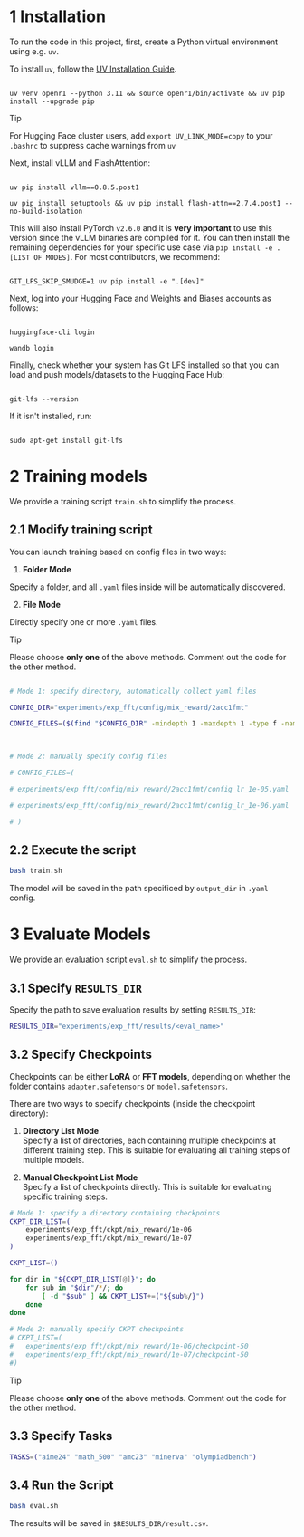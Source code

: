 # 1 Installation

  

To run the code in this project, first, create a Python virtual environment using e.g. `uv`.

To install `uv`, follow the [UV Installation Guide](https://docs.astral.sh/uv/getting-started/installation/).

  

```shell

uv venv openr1 --python 3.11 && source openr1/bin/activate && uv pip install --upgrade pip

```

  

> [!TIP]
> For Hugging Face cluster users, add `export UV_LINK_MODE=copy` to your `.bashrc` to suppress cache warnings from `uv`

  

Next, install vLLM and FlashAttention:

  

```shell

uv pip install vllm==0.8.5.post1

uv pip install setuptools && uv pip install flash-attn==2.7.4.post1 --no-build-isolation

```

  

This will also install PyTorch `v2.6.0` and it is **very important** to use this version since the vLLM binaries are compiled for it. You can then install the remaining dependencies for your specific use case via `pip install -e .[LIST OF MODES]`. For most contributors, we recommend:

  

```shell

GIT_LFS_SKIP_SMUDGE=1 uv pip install -e ".[dev]"

```

  

Next, log into your Hugging Face and Weights and Biases accounts as follows:

  

```shell

huggingface-cli login

wandb login

```

  

Finally, check whether your system has Git LFS installed so that you can load and push models/datasets to the Hugging Face Hub:

  

```shell

git-lfs --version

```

  

If it isn't installed, run:

  

```shell

sudo apt-get install git-lfs

```

  

# 2 Training models

  

We provide a training script `train.sh` to simplify the process.

  

## 2.1 Modify training script

  

You can launch training based on config files in two ways:

  

1. **Folder Mode**

Specify a folder, and all `.yaml` files inside will be automatically discovered.

  

2. **File Mode**

Directly specify one or more `.yaml` files.

  

> [!TIP]
> Please choose **only one** of the above methods.
> Comment out the code for the other method.

  

```bash

# Mode 1: specify directory, automatically collect yaml files

CONFIG_DIR="experiments/exp_fft/config/mix_reward/2acc1fmt"

CONFIG_FILES=($(find "$CONFIG_DIR" -mindepth 1 -maxdepth 1 -type f -name "*.yaml"))

  

# Mode 2: manually specify config files

# CONFIG_FILES=(

# experiments/exp_fft/config/mix_reward/2acc1fmt/config_lr_1e-05.yaml

# experiments/exp_fft/config/mix_reward/2acc1fmt/config_lr_1e-06.yaml

# )

```

  

## 2.2 Execute the script


```bash
bash train.sh
```

The model will be saved in the path specificed by `output_dir` in `.yaml` config.

# 3 Evaluate Models

We provide an evaluation script `eval.sh` to simplify the process.

## 3.1 Specify `RESULTS_DIR`

Specify the path to save evaluation results by setting `RESULTS_DIR`:

```bash
RESULTS_DIR="experiments/exp_fft/results/<eval_name>"
````

## 3.2 Specify Checkpoints

Checkpoints can be either **LoRA** or **FFT models**, depending on whether the folder contains `adapter.safetensors` or `model.safetensors`.

There are two ways to specify checkpoints (inside the checkpoint directory):

1. **Directory List Mode**  
	Specify a list of directories, each containing multiple checkpoints at different training step. This is suitable for evaluating all training steps of multiple models.
    
2. **Manual Checkpoint List Mode**  
    Specify a list of checkpoints directly. This is suitable for evaluating specific training steps.
    

```bash
# Mode 1: specify a directory containing checkpoints
CKPT_DIR_LIST=(
	experiments/exp_fft/ckpt/mix_reward/1e-06
	experiments/exp_fft/ckpt/mix_reward/1e-07
)

CKPT_LIST=()

for dir in "${CKPT_DIR_LIST[@]}"; do
    for sub in "$dir"/*/; do
        [ -d "$sub" ] && CKPT_LIST+=("${sub%/}")
    done
done

# Mode 2: manually specify CKPT checkpoints
# CKPT_LIST=(
# 	experiments/exp_fft/ckpt/mix_reward/1e-06/checkpoint-50
#  	experiments/exp_fft/ckpt/mix_reward/1e-07/checkpoint-50
#)
```

> [!TIP]
> Please choose **only one** of the above methods.
> Comment out the code for the other method.


## 3.3 Specify Tasks

```bash
TASKS=("aime24" "math_500" "amc23" "minerva" "olympiadbench")
```

## 3.4 Run the Script

```bash
bash eval.sh
```

The results will be saved in `$RESULTS_DIR/result.csv`.